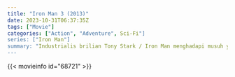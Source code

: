 ```yaml
---
title: "Iron Man 3 (2013)"
date: 2023-10-31T06:37:35Z
tags: ["Movie"]
categories: ["Action", "Adventure", Sci-Fi"]
series: ["Iron Man"]
summary: "Industrialis brilian Tony Stark / Iron Man menghadapi musuh yang tak kenal batas. Dunia Tony dihancurkan dan ia menyelidiki siapa yang bertanggung jawab untuk kerusakan tersebut. Berbekal peralatan dan instingnya, Tony berusaha menyelamatkan orang-orang yang dikasihinya. Pertanyaan lama kembali menghantuinya; apakah manusia yang membuat baju Iron Man atau baju tersebut yang menentukan identitasnya sebagai manusia?"
---
```


<mux-player stream-type="on-demand"
src="https://kp3d-my.sharepoint.com/personal/ryoo_kp3d_onmicrosoft_com/_layouts/15/download.aspx?share=Ed2saaq2LtBBjJrTupAhN0kB9HhukjIt4A25GKsX6vsWXQ" prefer-playback="mse" controls>

</mux-player>


{{< movieinfo id="68721" >}}

<script src="https://cdn.jsdelivr.net/npm/@mux/mux-player"></script>

 <script type="application/ld+json ">
{
"@context": "https://schema.org/",
"@type": "VideoObject",
"name": "Iron Man 3 (2013)",
"contentUrl": "https://stream.mux.com/lxwuiGiYa7LR2hFqMI9RzwHtlRDz02xRPD02JWEDV363k.m3u8",
"thumbnailUrl": "https://www.themoviedb.org/t/p/original/15peVKFxloxHa6cY3wfLSX5Vtk6.jpg?width=314&fit_mode=preserve&time=25",
"uploadDate": "2023-10-31T06:37:35Z",
}

</script>